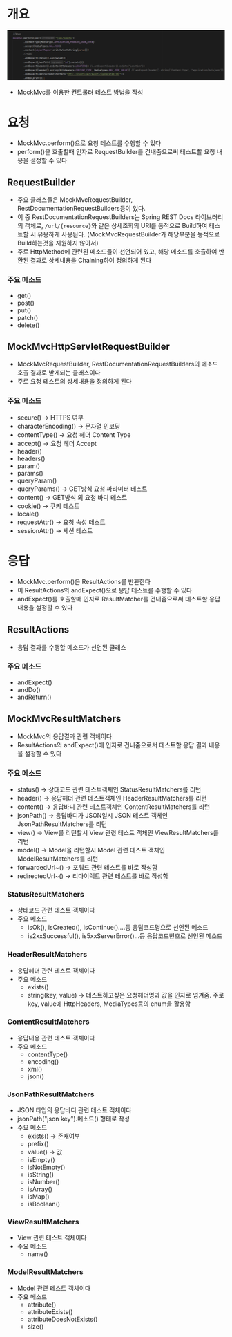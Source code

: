 # 개요

![img.png](img.png)

- MockMvc를 이용한 컨트롤러 테스트 방법을 작성

# 요청

- MockMvc.perform()으로 요청 테스트를 수행할 수 있다
- perform()을 호출할때 인자로 RequestBuilder를 건내줌으로써 테스트할 요청 내용을 설정할 수 있다

## RequestBuilder

- 주요 클래스들은 MockMvcRequestBuilder, RestDocumentationRequestBuilders등이 있다.
- 이 중 RestDocumentationRequestBuilders는 Spring REST Docs 라이브러리의 객체로, `/url/{resource}`와 같은 상세조회의 URI를 동적으로 Build하여 테스트할 시 유용하게 사용된다. (MockMvcRequestBuilder가 해당부분을 동적으로 Build하는것을 지원하지 않아서)
- 주로 HttpMethod에 관련된 메소드들이 선언되어 있고, 해당 메소드를 호출하여 반환된 결과로 상세내용을 Chaining하여 정의하게 된다

### 주요 메소드

- get()
- post()
- put()
- patch()
- delete()

## MockMvcHttpServletRequestBuilder

- MockMvcRequestBuilder, RestDocumentationRequestBuilders의 메소드 호출 결과로 받게되는 클래스이다
- 주로 요청 테스트의 상세내용을 정의하게 된다

### 주요 메소드

- secure() → HTTPS 여부
- characterEncoding() → 문자열 인코딩
- contentType() → 요청 헤더 Content Type
- accept() → 요청 헤더 Accept
- header()
- headers()
- param()
- params()
- queryParam()
- queryParams() → GET방식 요청 파라미터 테스트
- content() → GET방식 외 요청 바디 테스트
- cookie() → 쿠키 테스트
- locale()
- requestAttr() → 요청 속성 테스트
- sessionAttr() → 세션 테스트

# 응답

- MockMvc.perform()은 ResultActions를 반환한다
- 이 ResultActions의 andExpect()으로 응답 테스트를 수행할 수 있다
- andExpect()를 호출할때 인자로 ResultMatcher를 건내줌으로써 테스트할 응답 내용을 설정할 수 있다

## ResultActions

- 응답 결과를 수행할 메소드가 선언된 클래스

### 주요 메소드

- andExpect()
- andDo()
- andReturn()

## MockMvcResultMatchers

- MockMvc의 응답결과 관련 객체이다
- ResultActions의 andExpect()에 인자로 건내줌으로서 테스트할 응답 결과 내용을 설정할 수 있다

### 주요 메소드

- status() → 상태코드 관련 테스트객체인 StatusResultMatchers를 리턴
- header() → 응답헤더 관련 테스트객체인 HeaderResultMatchers를 리턴
- content() → 응답바디 관련 테스트객체인 ContentResultMatchers를 리턴
- jsonPath() → 응답바디가 JSON일시 JSON 테스트 객체인 JsonPathResultMatchers를 리턴
- view() → View를 리턴할시 View 관련 테스트 객체인 ViewResultMatchers를 리턴
- model() → Model을 리턴할시 Model 관련 테스트 객체인 ModelResultMatchers를 리턴
- forwardedUrl~() → 포워드 관련 테스트를 바로 작성함
- redirectedUrl~() → 리다이렉트 관련 테스트를 바로 작성함

### StatusResultMatchers

- 상태코드 관련 테스트 객체이다
- 주요 메소드
    - isOk(), isCreated(), isContinue()....등 응답코드명으로 선언된 메소드
    - is2xxSuccessful(), is5xxServerError()...등 응답코드번호로 선언된 메소드

### HeaderResultMatchers

- 응답헤더 관련 테스트 객체이다
- 주요 메소드
    - exists()
    - string(key, value) → 테스트하고싶은 요청헤더명과 값을 인자로 넘겨줌. 주로 key, value에 HttpHeaders, MediaTypes등의 enum을 활용함

### ContentResultMatchers

- 응답내용 관련 테스트 객체이다
- 주요 메소드
    - contentType()
    - encoding()
    - xml()
    - json()

### JsonPathResultMatchers

- JSON 타입의 응답바디 관련 테스트 객체이다
- jsonPath("json key").메소드() 형태로 작성
- 주요 메소드
    - exists() → 존재여부
    - prefix()
    - value() → 값
    - isEmpty()
    - isNotEmpty()
    - isString()
    - isNumber()
    - isArray()
    - isMap()
    - isBoolean()

### ViewResultMatchers

- View 관련 테스트 객체이다
- 주요 메소드
    - name()

### ModelResultMatchers

- Model 관련 테스트 객체이다
- 주요 메소드
    - attribute()
    - attributeExists()
    - attributeDoesNotExists()
    - size()